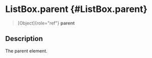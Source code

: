 ListBox.parent {#ListBox.parent}
==============

> [Object]{role="ref"} **parent**

Description
-----------

The parent element.
